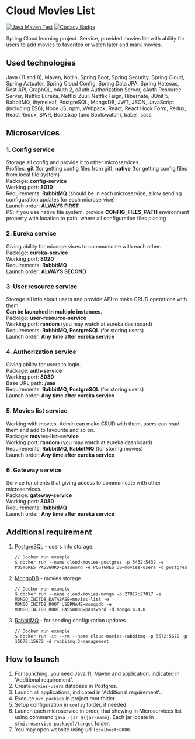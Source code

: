 # Cloud Movies List
[![Java Maven Test](https://github.com/Munoon/Cloud-Movies-List/workflows/Java%20Maven%20Test/badge.svg)](https://github.com/Munoon/Cloud-Movies-List/actions?query=workflow%3A%22Java+Maven+Test%22)
[![Codacy Badge](https://api.codacy.com/project/badge/Grade/bc79bad27f4246948060e7d7df6066bb)](https://app.codacy.com/manual/Munoon/Cloud-Movies-List?utm_source=github.com&utm_medium=referral&utm_content=Munoon/Cloud-Movies-List&utm_campaign=Badge_Grade_Dashboard)

Spring Cloud learning project.
Service, provided movies list with ability for users to add movies to favorites or watch later and mark movies.

## Used technologies
Java (11 and 8), Maven, Kotlin,
Spring Boot, Spring Security, Spring Cloud, Spring Actuator, Spring Cloud Config, Spring Data JPA, Spring Hateoas,
Rest API, GraphQL, oAuth 2, oAuth Authorization Server, oAuth Resource Server,
Netflix Eureka, Netflix Zuul, Netflix Feign, Hibernate, JUnit 5, RabbitMQ, thymeleaf,
PostgreSQL, MongoDB, JWT, JSON,
JavaScript (including ES6), Node JS, npm, Webpack, React, React Hook Form, Redux, React Redux, SWR, Bootstrap (and Bootswatch), babel, sass.

## Microservices
### 1. Config service
Storage all config and provide it to other microservices. \
Profiles: **git** (for getting config files from git), **native** (for getting config files from local file system) \
Package: **config-service** \
Working port: **8010** \
Requirements: **RabbitMQ** (should be in each microservice, allow sending configuration updates for each microservice) \
Launch order: **ALWAYS FIRST** \
PS: if you use native file system, provide **CONFIG_FILES_PATH** environment property with location to path, where all configuration files placing

### 2. Eureka service
Giving ability for microservices to communicate with each other. \
Package: **eureka-service** \
Working port: **8020** \
Requirements: **RabbitMQ** \
Launch order: **ALWAYS SECOND**

### 3. User resource service
Storage all info about users and provide API to make CRUD operations with them. \
**Can be launched in multiple instances.** \
Package: **user-resource-service** \
Working port: **random** (you may watch at eureka dashboard) \
Requirements: **RabbitMQ, PostgreSQL** (for storing users) \
Launch order: **Any time after eureka service**

### 4. Authorization service
Giving ability for users to login. \
Package: **auth-service** \
Working port: **8030** \
Base URL path: **/uaa** \
Requirements: **RabbitMQ, PostgreSQL** (for storing users) \
Launch order: **Any time after eureka service**

### 5. Movies list service
Working with movies. Admin can make CRUD with them, users can read them and add to favourite and so on. \
Package: **movies-list-service** \
Working port: **random** (you may watch at eureka dashboard) \
Requirements: **RabbitMQ, RabbitMQ** (for storing movies) \
Launch order: **Any time after eureka service**

### 6. Gateway service
Service for clients that giving access to communicate with other microservices. \
Package: **gateway-service** \
Working port: **8080** \
Requirements: **RabbitMQ** \
Launch order: **Any time after eureka service**

## Additional requirement
1. [PostgreSQL](https://www.postgresql.org/) - users info storage.
    ```
    // Docker run example
    $ docker run --name cloud-movies-postgres -p 5432:5432 -e POSTGRES_PASSWORD=password -e POSTGRES_DB=movies-users -d postgres
    ```
2. [MongoDB](https://www.mongodb.com/) - movies storage.
    ```
    // Docker run example
    $ docker run --name cloud-movies-mongo -p 27017:27017 -e MONGO_INITDB_DATABASE=movies-list -e MONGO_INITDB_ROOT_USERNAME=mongodb -e MONGO_INITDB_ROOT_PASSWORD=password -d mongo:4.4.0
    ```
3. [RabbitMQ](https://www.rabbitmq.com/) - for sending configuration updates.
    ```
    // Docker run example
    $ docker run -it --rm --name cloud-movies-rabbitmq -p 5672:5672 -p 15672:15672 -d rabbitmq:3-management
    ```

## How to launch
1. For launching, you need Java 11, Maven and application, indicated in 'Additional requirement'.
2. Create `movies-users` database in Postgres.
3. Launch all applications, indicated in 'Additional requirement'..
4. Execute `mvn package` in project root folder.
5. Setup configuration in `config` folder, if needed.
6. Launch each microservice in order, that showing in Microservices list using command `java -jar ${jar-name}`. Each jar locate in `${microservice-package}/target` folder.
7. You may open website using url `localhost:8080`.